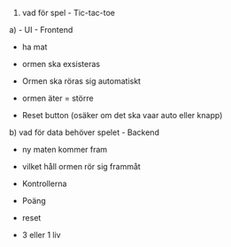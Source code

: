 <!-- !KLAR -->

<!-- ?EJ KLAR -->

<!-- TODO: Arbetar med -->

1. vad för spel - Tic-tac-toe

a) - UI - Frontend

<!-- ! spel banan ska vara rutaktigt (klar) -->

- ha mat

- ormen ska exsisteras

- Ormen ska röras sig automatiskt

- ormen äter = större

- Reset button (osäker om det ska vaar auto eller knapp)

b) vad för data behöver spelet - Backend

<!-- ! rendering, uppdatera spelet "hela tiden" -->

- ny maten kommer fram

- vilket håll ormen rör sig frammåt

- Kontrollerna

- Poäng

- reset

- 3 eller 1 liv
